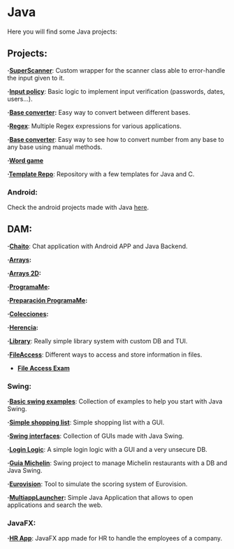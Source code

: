 # Java
Here you will find some Java projects:

## Projects:

**·[SuperScanner](https://github.com/Jkutkut/Java-SuperScanner)**: Custom wrapper for the scanner class able to error-handle the input given to it.

**·[Input policy](https://github.com/Jkutkut/Java-Input_Policy)**: Basic logic to implement input verification (passwords, dates, users...).

**·[Base converter](https://github.com/Jkutkut/Java-Base_Converter):** Easy way to convert between different bases.

**·[Regex](https://github.com/Jkutkut/Regex)**: Multiple Regex expressions for various applications.

**·[Base converter](https://github.com/Jkutkut/Java-Base_Converter)**: Easy way to see how to convert number from any base to any base using manual methods.

**·[Word game](https://github.com/Jkutkut/Java-JuegoAhorcado)**

**·[Template Repo](https://github.com/Jkutkut/AA)**: Repository with a few templates for Java and C.

### Android:
Check the android projects made with Java [here](../app/android/android-studio.en.md).

## DAM:

**·[Chaito](https://github.com/Jkutkut/Chaito)**: Chat application with Android APP and Java Backend.

**·[Arrays](https://github.com/Jkutkut/Java_ExamenesArrays):**

**·[Arrays 2D](https://github.com/Jkutkut/Java-EjerciciosArrays2D_2):**

**·[ProgramaMe](https://github.com/Jkutkut/programaMe):**

**·[Preparación ProgramaMe](https://github.com/Jkutkut/Programame-DAM_2022):**

**·[Colecciones](https://github.com/Jkutkut/Java-Colecciones):**

**·[Herencia](https://github.com/Jkutkut/Java-Herencia):**

**·[Library](https://github.com/Jkutkut/Java-Library)**: Really simple library system with custom DB and TUI.

**·[FileAccess](https://github.com/Jkutkut/Java-FileAccess)**: Different ways to access and store information in files.

- **[File Access Exam](https://github.com/Jkutkut/Java-FileAccessExam)**

### Swing:

**·[Basic swing examples](https://github.com/Jkutkut/Java-Swing_UF9_3)**: Collection of examples to help you start with Java Swing.

**·[Simple shopping list](https://github.com/Jkutkut/Java-Lista_Compra_Basica)**: Simple shopping list with a GUI.

**·[Swing interfaces](https://github.com/Jkutkut/Java-Swing-Interfaces)**: Collection of GUIs made with Java Swing.

**·[Login Logic](https://github.com/Jkutkut/Java-Login_logic)**: A simple login logic with a GUI and a very unsecure DB.

**·[Guia Michelin](https://github.com/Jkutkut/Java-Guia_Michelin)**: Swing project to manage Michelin restaurants with a DB and Java Swing.

**·[Eurovision](https://github.com/Jkutkut/Java-Eurovision)**: Tool to simulate the scoring system of Eurovision.

**·[MultiappLauncher](https://github.com/Jkutkut/Java-MultiAppLauncher):** Simple Java Application that allows to open applications and search the web.


### JavaFX:

**·[HR App](https://github.com/Jkutkut/Java-HR_App)**: JavaFX app made for HR to handle the employees of a company.

<!-- **·[]()**:  -->
<!-- **·[]()**:  -->
<!-- **·[]()**:  -->
<!-- **·[]()**:  -->


